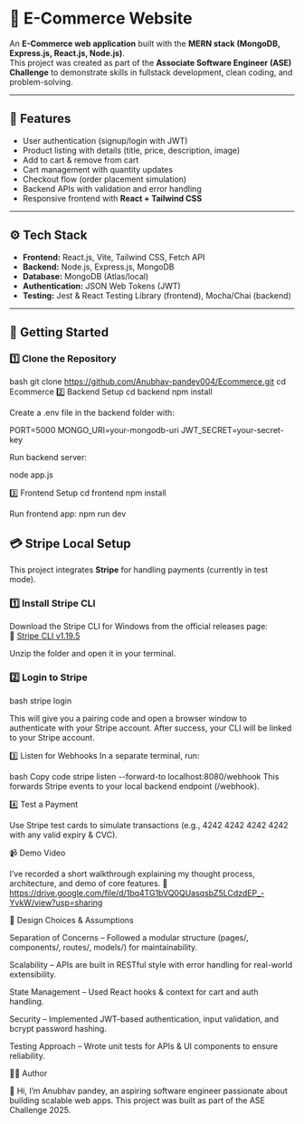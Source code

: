 # 🛒 E-Commerce Website  

An **E-Commerce web application** built with the **MERN stack (MongoDB, Express.js, React.js, Node.js)**.  
This project was created as part of the **Associate Software Engineer (ASE) Challenge** to demonstrate skills in fullstack development, clean coding, and problem-solving.  

---

## 📌 Features  
- User authentication (signup/login with JWT)  
- Product listing with details (title, price, description, image)  
- Add to cart & remove from cart  
- Cart management with quantity updates  
- Checkout flow (order placement simulation)  
- Backend APIs with validation and error handling  
- Responsive frontend with **React + Tailwind CSS**  

---

## ⚙️ Tech Stack  
- **Frontend:** React.js, Vite, Tailwind CSS, Fetch API  
- **Backend:** Node.js, Express.js, MongoDB  
- **Database:** MongoDB (Atlas/local)  
- **Authentication:** JSON Web Tokens (JWT)  
- **Testing:** Jest & React Testing Library (frontend), Mocha/Chai (backend)  

---

## 🚀 Getting Started  

### 1️⃣ Clone the Repository  
bash
git clone https://github.com/Anubhav-pandey004/Ecommerce.git
cd Ecommerce
2️⃣ Backend Setup
cd backend
npm install

Create a .env file in the backend folder with:

PORT=5000
MONGO_URI=your-mongodb-uri
JWT_SECRET=your-secret-key

Run backend server:

node app.js

3️⃣ Frontend Setup
cd frontend
npm install


Run frontend app:
npm run dev


## 💳 Stripe Local Setup  

This project integrates **Stripe** for handling payments (currently in test mode).  

### 1️⃣ Install Stripe CLI  
Download the Stripe CLI for Windows from the official releases page:  
🔗 [Stripe CLI v1.19.5](https://github.com/stripe/stripe-cli/releases/tag/v1.19.5)  

Unzip the folder and open it in your terminal.  

### 2️⃣ Login to Stripe  
bash
stripe login

This will give you a pairing code and open a browser window to authenticate with your Stripe account.
After success, your CLI will be linked to your Stripe account.

3️⃣ Listen for Webhooks
In a separate terminal, run:

bash
Copy code
stripe listen --forward-to localhost:8080/webhook
This forwards Stripe events to your local backend endpoint (/webhook).

4️⃣ Test a Payment

Use Stripe test cards to simulate transactions (e.g., 4242 4242 4242 4242 with any valid expiry & CVC).

📹 Demo Video

I’ve recorded a short walkthrough explaining my thought process, architecture, and demo of core features.
🔗 https://drive.google.com/file/d/1bq4TG1bVQ0QUasqsbZ5LCdzdEP_-YvkW/view?usp=sharing

📝 Design Choices & Assumptions

Separation of Concerns – Followed a modular structure (pages/, components/, routes/, models/) for maintainability.

Scalability – APIs are built in RESTful style with error handling for real-world extensibility.

State Management – Used React hooks & context for cart and auth handling.

Security – Implemented JWT-based authentication, input validation, and bcrypt password hashing.

Testing Approach – Wrote unit tests for APIs & UI components to ensure reliability.


🧑‍💻 Author

👋 Hi, I’m Anubhav pandey, an aspiring software engineer passionate about building scalable web apps.
This project was built as part of the ASE Challenge 2025.

